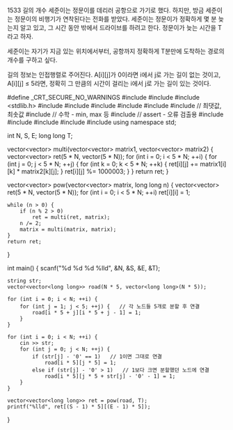 1533 길의 개수
세준이는 정문이를 데리러 공항으로 가기로 했다. 하지만, 방금 세준이는 정문이의 비행기가 연착된다는 전화를 받았다. 
세준이는 정문이가 정확하게 몇 분 늦는지 알고 있고, 그 시간 동안 밖에서 드라이브를 하려고 한다. 정문이가 늦는 시간을 T라고 하자.

세준이는 자기가 지금 있는 위치에서부터, 공항까지 정확하게 T분만에 도착하는 경로의 개수를 구하고 싶다.

길의 정보는 인접행렬로 주어진다. A[i][j]가 0이라면 i에서 j로 가는 길이 없는 것이고, A[i][j] ≤ 5라면, 정확히 그 만큼의 시간이 걸리는 i에서 j로 가는 길이 있는 것이다.



#define _CRT_SECURE_NO_WARNINGS
#include <numeric>
#include <cstdio>
#include <stdlib.h>
#include <iostream>
#include <cstring>
#include <string>
#include <algorithm>
#include <vector>
#include <climits>   // 최댓값, 최솟값
#include <cmath>   // 수학 - min, max 등
#include <cassert>   // assert - 오류 검출용
#include <queue>
#include <stack>
#include <deque>
#include <map>
#include <set>
using namespace std;

int N, S, E;
long long T;

vector<vector<long long>> multi(vector<vector<long long>> matrix1, vector<vector<long long>> matrix2) {
	vector<vector<long long>> ret(5 * N, vector<long long>(5 * N));
	for (int i = 0; i < 5 * N; ++i) {
		for (int j = 0; j < 5 * N; ++j) {
			for (int k = 0; k < 5 * N; ++k) {
				ret[i][j] += matrix1[i][k] * matrix2[k][j];
			}
			ret[i][j] %= 1000003;
		}
	}
	return ret;
}

vector<vector<long long>> pow(vector<vector<long long>> matrix, long long n) {
	vector<vector<long long>> ret(5 * N, vector<long long>(5 * N));
	for (int i = 0; i < 5 * N; ++i)
		ret[i][i] = 1;

	while (n > 0) {
		if (n % 2 > 0)
			ret = multi(ret, matrix);
		n /= 2;
		matrix = multi(matrix, matrix);
	}
	return ret;
}

int main() {
	scanf("%d %d %d %lld", &N, &S, &E, &T);

	string str;
	vector<vector<long long>> road(N * 5, vector<long long>(N * 5));

	for (int i = 0; i < N; ++i) {
		for (int j = 1; j < 5; ++j) {   // 각 노드들 5개로 분할 후 연결
			road[i * 5 + j][i * 5 + j - 1] = 1;
		}
	}

	for (int i = 0; i < N; ++i) {
		cin >> str;
		for (int j = 0; j < N; ++j) {
			if (str[j] - '0' == 1)   // 1이면 그대로 연결
				road[i * 5][j * 5] = 1;
			else if (str[j] - '0' > 1)   // 1보다 크면 분할했던 노드에 연결
				road[i * 5][j * 5 + str[j] - '0' - 1] = 1;
		}
	}

	vector<vector<long long>> ret = pow(road, T);
	printf("%lld", ret[(S - 1) * 5][(E - 1) * 5]);
}
